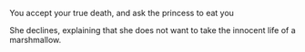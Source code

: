 You accept your true death, and ask the princess to eat you

She declines, explaining that she does not want to take the innocent
life of a marshmallow.